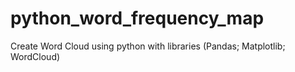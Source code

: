 # python_word_frequency_map
Create Word Cloud using python with libraries (Pandas; Matplotlib; WordCloud)
